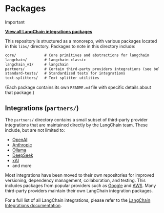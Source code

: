 # Packages

> [!IMPORTANT]
> [**View all LangChain integrations packages**](https://docs.langchain.com/oss/python/integrations/providers)

This repository is structured as a monorepo, with various packages located in this `libs/` directory. Packages to note in this directory include:

```txt
core/             # Core primitives and abstractions for langchain
langchain/        # langchain-classic
langchain_v1/     # langchain
partners/         # Certain third-party providers integrations (see below)
standard-tests/   # Standardized tests for integrations
text-splitters/   # Text splitter utilities
```

(Each package contains its own `README.md` file with specific details about that package.)

## Integrations (`partners/`)

The `partners/` directory contains a small subset of third-party provider integrations that are maintained directly by the LangChain team. These include, but are not limited to:

* [OpenAI](https://pypi.org/project/langchain-openai/)
* [Anthropic](https://pypi.org/project/langchain-anthropic/)
* [Ollama](https://pypi.org/project/langchain-ollama/)
* [DeepSeek](https://pypi.org/project/langchain-deepseek/)
* [xAI](https://pypi.org/project/langchain-xai/)
* and more

Most integrations have been moved to their own repositories for improved versioning, dependency management, collaboration, and testing. This includes packages from popular providers such as [Google](https://github.com/langchain-ai/langchain-google) and [AWS](https://github.com/langchain-ai/langchain-aws). Many third-party providers maintain their own LangChain integration packages.

For a full list of all LangChain integrations, please refer to the [LangChain Integrations documentation](https://docs.langchain.com/oss/python/integrations/providers).
